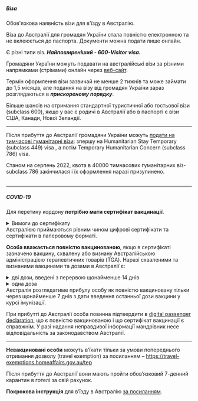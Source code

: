 ##### Віза

Обов'язкова наявність візи для в'їзду в Австралію.

<section type="note">
Віза до Австралії для громадян України стала повністю електронною та не вклеюється до паспорта. Документи можна подати лише онлайн.
</section>

Є різні типи віз. ***Найпоширеніший - 600-Visitor visa.***

Громадяни України можуть подавати на австралійські візи за різними напрямками (стрімами) онлайн через [веб-сайт](https://www.homeaffairs.gov.au/help-and-support/ukraine-visa-support).

Термін оформлення візи зазвичай не менше 2 тижнів та може займати до 1,5 місяців, але подання на візу від громадян України зараз розглядаються в ***прискореному порядку***. 

<section type="tip">
Більше шансів на отримання стандартної туристичної або гостьової візи (subclass 600), якщо у вас є родичі в Австралії або в паспорті є візи США, Канади, Нової Зеландії.
</section>

***

Після прибуття до Австралії громадяни України можуть [подати на тимчасові гуманітарні візи](https://www.homeaffairs.gov.au/help-and-support/ukraine-visa-support/australian-government-offer-for-temporary-humanitarian-stay-in-australia):
зпершу на Humanitarian Stay Temporary (subclass 449) visa , а потім  Temporary Humanitarian Concern (subclass 786) visa.

<section>
Станом на серпень 2022, квота в 40000 тимчасових гуманітарних віз-subclass 786 закінчилася і їх оформлення наразі призупинено.
</section>

</br>

***

##### COVID-19
Для перетину кордону **потрібно мати сертифікат вакцинації**.

<details>
<summary>Вимоги до сертифікату</summary>

- виданий національним або місцевим органом (органом штату/провінції) чи акредитованим провайдером вакцинації;
- складений англійською мовою або супроводжений засвідченим перекладом;
- містить як мінімум:

   -прізвище та ім’я, зазначені як в закордонному паспорті мандрівника;

   -дату народження або номер закордонного паспорта;

  -назву марки вакцини та дату введення кожної дози або дату, коли було проведено повний курс імунізації.

</details>

<section type="note">
Австралією приймаються рівним чином цифрові сертифікати та сертифікати в паперовому форматі.
</section>

**Особа вважається повністю вакцинованою**, якщо в сертифікаті зазначено вакцину, схвалену або визнану Австралійською адміністрацією терапевтичних товарів (TGA). Наразі схваленими та визнаними вакцинами та дозами в Австралії є:
<details>
<summary>
дві дози, введені з перервою щонайменше 14 днів</summary>

- AstraZeneca Vaxzevria
- AstraZeneca Covishield
- Pfizer/Biontech Comirnaty
- Moderna Spikevax or Takeda
- Sinovac Coronavac
- Bharat Covaxin
- Sinopharm BBIBP-CorV (for people under 60 years of age on arrival in Australia)*
- Gamaleya Research Institute Sputnik V*
- Novavax/Biocelect Nuvaxovid
</details>

<details>
<summary>одна доза</summary>
Janssen-Cilag COVID Vaccine
</details>

<section type="danger">
Австралія розглядатиме прибулу особу як повністю вакциновану тільки через щонайменше 7 днів з дати введення останньої дози вакцини у курсі імунізації.
</section>

При прибутті до Австралії особа повинна підтвердити в [digital passenger declaration](https://www.homeaffairs.gov.au/covid19/unvaccinated-travellers/temp-visa-holders/entering-and-transiting-australia/digital-passenger-declaration), що є повністю вакцинованою і що сертифікат вакцинації  є справжнім. У разі надання неправдивої інформації мандрівник несе відповідальність за законодавством Австралії.
***


**Невакциновані особи** можуть в’їхати тільки за умови попереднього отримання дозволу (travel exemption) за посиланням – https://travel-exemptions.homeaffairs.gov.au/tep

Після прибуття до Австралії вони мають пройти обов’язковий 7-денний карантин в готелі за свій рахунок.

**Покрокова інструкція** для в’їзду в Австралію [за посиланням](https://www.homeaffairs.gov.au/covid19/).